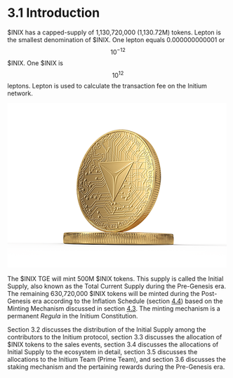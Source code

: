 # 3.1 Introduction

$INIX has a capped-supply of 1,130,720,000 (1,130.72M) tokens. Lepton is the smallest denomination of $INIX. One lepton equals 0.000000000001 or $$10^{-12}$$  $INIX. One $INIX is $$10^{12}$$​leptons. Lepton is used to calculate the transaction fee on the Initium network.

![$INIX, the Initium Native Token.](../.gitbook/assets/initium-coin-500px.png)

The $INIX TGE will mint 500M $INIX tokens. This supply is called the Initial Supply, also known as the Total Current Supply during the Pre-Genesis era. The remaining 630,720,000 $INIX tokens will be minted during the Post-Genesis era according to the Inflation Schedule (section [4.4](../post-gen/4.4-inflation-schedule.md)) based on the Minting Mechanism discussed in section [4.3](../post-gen/4.3-minting-mechanism.md). The minting mechanism is a permanent _Regula_ in the Initium Constitution.&#x20;

Section 3.2 discusses the distribution of the Initial Supply among the contributors to the Initium protocol, section 3.3 discusses the allocation of $INIX tokens to the sales events, section 3.4 discusses the allocations of Initial Supply to the ecosystem in detail, section 3.5 discusses the allocations to the Initium Team (Prime Team), and section 3.6 discusses the staking mechanism and the pertaining rewards during the Pre-Genesis era.
